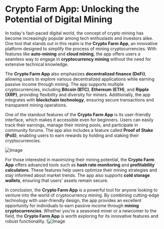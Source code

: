 # Crypto Farm App: Unlocking the Potential of Digital Mining

In today's fast-paced digital world, the concept of crypto mining has become increasingly popular among tech enthusiasts and investors alike. One tool that stands out in this realm is the **Crypto Farm App**, an innovative platform designed to simplify the process of mining cryptocurrencies. With features like **auto-mining** and **cloud mining**, the app offers users a seamless way to engage in **cryptocurrency mining** without the need for extensive technical knowledge.

The **Crypto Farm App** also emphasizes **decentralized finance (DeFi)**, allowing users to explore various decentralized applications while earning passive income through mining. The app supports multiple cryptocurrencies, including **Bitcoin (BTC)**, **Ethereum (ETH)**, and **Ripple (XRP)**, providing flexibility and diversity for miners. Additionally, the app integrates with **blockchain technology**, ensuring secure transactions and transparent mining operations.

One of the standout features of the **Crypto Farm App** is its user-friendly interface, which makes it accessible even for beginners. Users can easily track their earnings, manage their mining pools, and participate in community forums. The app also includes a feature called **Proof of Stake (PoS)**, enabling users to earn rewards by holding and staking their cryptocurrencies.

![Image](https://github.com/user-attachments/assets/590b50a7-4459-4e76-8a31-559aed223621)

For those interested in maximizing their mining potential, the **Crypto Farm App** offers advanced tools such as **hash rate monitoring** and **profitability calculators**. These features help users optimize their mining strategies and stay informed about market trends. The app also supports **cold storage wallets**, ensuring that users' assets remain secure.

In conclusion, the **Crypto Farm App** is a powerful tool for anyone looking to venture into the world of cryptocurrency mining. By combining cutting-edge technology with user-friendly design, the app provides an excellent opportunity for individuals to earn passive income through **mining cryptocurrencies**. Whether you're a seasoned miner or a newcomer to the field, the **Crypto Farm App** is worth exploring for its innovative features and robust functionality. !![Image](https://github.com/user-attachments/assets/590b50a7-4459-4e76-8a31-559aed223621)